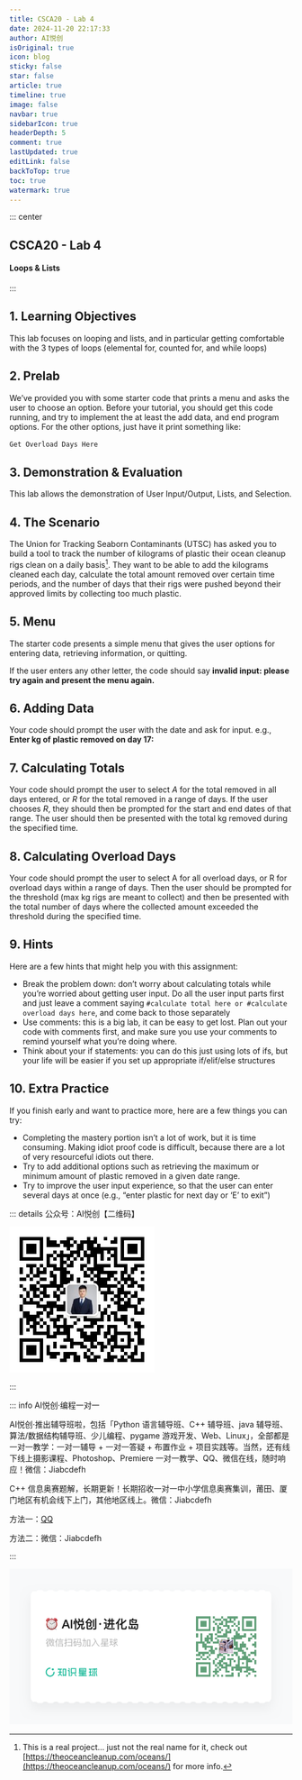 ```yaml
---
title: CSCA20 - Lab 4
date: 2024-11-20 22:17:33
author: AI悦创
isOriginal: true
icon: blog
sticky: false
star: false
article: true
timeline: true
image: false
navbar: true
sidebarIcon: true
headerDepth: 5
comment: true
lastUpdated: true 
editLink: false
backToTop: true
toc: true
watermark: true
---
```


::: center

## CSCA20 - Lab 4

#### Loops & Lists

:::

## 1. Learning Objectives

This lab focuses on looping and lists, and in particular getting comfortable with the 3 types of loops (elemental for, counted for, and while loops)

## 2. Prelab

We’ve provided you with some starter code that prints a menu and asks the user to choose an option. Before your tutorial, you should get this code running, and try to implement the at least the add data, and end program options. For the other options, just have it print something like: 

```python
Get Overload Days Here
```

## 3. Demonstration & Evaluation

This lab allows the demonstration of User Input/Output, Lists, and Selection.

## 4. The Scenario

The Union for Tracking Seaborn Contaminants (UTSC) has asked you to build a tool to track the number of kilograms of plastic their ocean cleanup rigs clean on a daily basis[^1]. They want to be able to add the kilograms cleaned each day, calculate the total amount removed over certain time periods, and the number of days that their rigs were pushed beyond their approved limits by collecting too much plastic.

## 5. Menu

The starter code presents a simple menu that gives the user options for entering data, retrieving information, or quitting.

If the user enters any other letter, the code should say **invalid input: please try again and present the menu again.**

## 6. Adding Data

Your code should prompt the user with the date and ask for input. e.g., **Enter kg of plastic removed on day 17:**



## 7. Calculating Totals

Your code should prompt the user to select $A$ for the total removed in all days entered, or $R$ for the total removed in a range of days. If the user chooses $R$, they should then be prompted for the start and end dates of that range. The user should then be presented with the total kg removed during the specified time.



## 8. Calculating Overload Days

Your code should prompt the user to select A for all overload days, or R for overload days within a range of days. Then the user should be prompted for the threshold (max kg rigs are meant to collect) and then be presented with the total number of days where the collected amount exceeded the threshold during the specified time.

## 9. Hints

Here are a few hints that might help you with this assignment:

- Break the problem down: don’t worry about calculating totals while you’re worried about getting user input. Do all the user input parts first and just leave a comment saying `#calculate total here or #calculate overload days here`, and come back to those separately
- Use comments: this is a big lab, it can be easy to get lost. Plan out your code with comments first, and make sure you use your comments to remind yourself what you’re doing where.
- Think about your if statements: you can do this just using lots of ifs, but your life will be easier if you set up appropriate if/elif/else structures

## 10. Extra Practice

If you finish early and want to practice more, here are a few things you can try:

- Completing the mastery portion isn’t a lot of work, but it is time consuming. Making idiot proof code is difficult, because there are a lot of very resourceful idiots out there.
- Try to add additional options such as retrieving the maximum or minimum amount of plastic removed in a given date range.
- Try to improve the user input experience, so that the user can enter several days at once (e.g., “enter plastic for next day or ‘E’ to exit”)







[^1]: This is a real project... just not the real name for it, check out [https://theoceancleanup.com/oceans/](https://theoceancleanup.com/oceans/) for more info.





::: details 公众号：AI悦创【二维码】

![](/gzh.jpg)

:::

::: info AI悦创·编程一对一

AI悦创·推出辅导班啦，包括「Python 语言辅导班、C++ 辅导班、java 辅导班、算法/数据结构辅导班、少儿编程、pygame 游戏开发、Web、Linux」，全部都是一对一教学：一对一辅导 + 一对一答疑 + 布置作业 + 项目实践等。当然，还有线下线上摄影课程、Photoshop、Premiere 一对一教学、QQ、微信在线，随时响应！微信：Jiabcdefh

C++ 信息奥赛题解，长期更新！长期招收一对一中小学信息奥赛集训，莆田、厦门地区有机会线下上门，其他地区线上。微信：Jiabcdefh

方法一：[QQ](http://wpa.qq.com/msgrd?v=3&uin=1432803776&site=qq&menu=yes)

方法二：微信：Jiabcdefh

:::

![](/zsxq.jpg)
